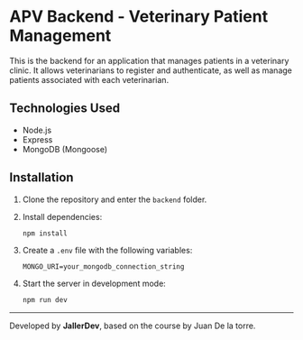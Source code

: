 # APV Backend - Veterinary Patient Management

This is the backend for an application that manages patients in a veterinary clinic. It allows veterinarians to register and authenticate, as well as manage patients associated with each veterinarian.

## Technologies Used

- Node.js
- Express
- MongoDB (Mongoose)

## Installation

1. Clone the repository and enter the `backend` folder.
2. Install dependencies:

   ```sh
   npm install
   ```

3. Create a `.env` file with the following variables:

   ```
   MONGO_URI=your_mongodb_connection_string
   ```

4. Start the server in development mode:

   ```sh
   npm run dev
   ```

---

Developed by **JallerDev**, based on the course by Juan De la torre.
